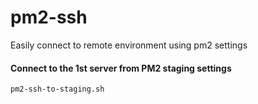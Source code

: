 # pm2-ssh
Easily connect to remote environment using pm2 settings

#### Connect to the 1st server from PM2 staging settings

```
pm2-ssh-to-staging.sh
```

